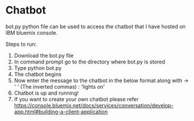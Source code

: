 # Chatbot

bot.py python file can be used to access the chatbot that I have hosted on IBM bluemix console.

Steps to run:

1. Download the bot.py file
2. In command prompt go to the directory where bot.py is stored
3. Type python bot.py
4. The chatbot begins
5. Now enter the message to the chatbot in the below format along with -> ' ' (The inverted commas) :
   'lights on'
6. Chatbot is up and running!
7. If you want to create your own chatbot please refer https://console.bluemix.net/docs/services/conversation/develop-app.html#building-a-client-application


